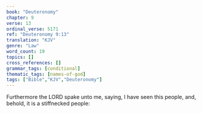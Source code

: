 ```yaml
---
book: "Deuteronomy"
chapter: 9
verse: 13
ordinal_verse: 5171
ref: "Deuteronomy 9:13"
translation: "KJV"
genre: "Law"
word_count: 19
topics: []
cross_references: []
grammar_tags: [conditional]
thematic_tags: [names-of-god]
tags: ["Bible","KJV","Deuteronomy"]
---
```

Furthermore the LORD spake unto me, saying, I have seen this people, and, behold, it is a stiffnecked people:
